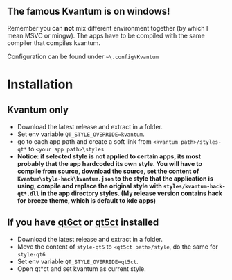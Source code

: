 ## The famous Kvantum is on windows!

Remember you can **not** mix different environment together (by which I mean MSVC or mingw). The apps have to be compiled with the same compiler that compiles kvantum.

Configuration can be found under `~\.config\Kvantum`

# Installation

## Kvantum only
* Download the latest release and extract in a folder.
* Set env variable `QT_STYLE_OVERRIDE=kvantum`.
* go to each app path and create a soft link from `<kvantum path>/styles-qt*` to `<your app path>\styles`
* **Notice: if selected style is not applied to certain apps, its most probably that the app hardcoded its own style. You will have to compile from source, download the source, set the content of `Kvantum\style-hack\kvantum.json` to the style that the application is using, compile and replace the original style with `styles/kvantum-hack-qt*.dll` in the app directory styles. (My release version contains hack for breeze theme, which is default to kde apps)**

## If you have [qt6ct](https://github.com/RichardLuo0/qt6ct-for-windows) or [qt5ct](https://github.com/RichardLuo0/qt5ct-for-windows) installed
* Download the latest release and extract in a folder.
* Move the content of `style-qt5` to `<qt5ct path>/style`, do the same for `style-qt6`
* Set env variable `QT_STYLE_OVERRIDE=qt5ct`.
* Open qt*ct and set kvantum as current style.
